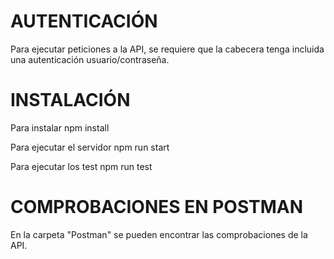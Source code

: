 # AUTENTICACIÓN
Para ejecutar peticiones a la API, se requiere que la cabecera tenga incluida una autenticación usuario/contraseña.

# INSTALACIÓN
Para instalar
    npm install

Para ejecutar el servidor
    npm run start

Para ejecutar los test
    npm run test

# COMPROBACIONES EN POSTMAN
En la carpeta "Postman" se pueden encontrar las comprobaciones de la API.

